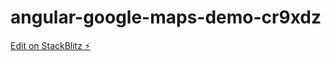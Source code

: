 # angular-google-maps-demo-cr9xdz

[Edit on StackBlitz ⚡️](https://stackblitz.com/edit/angular-google-maps-demo-cr9xdz)